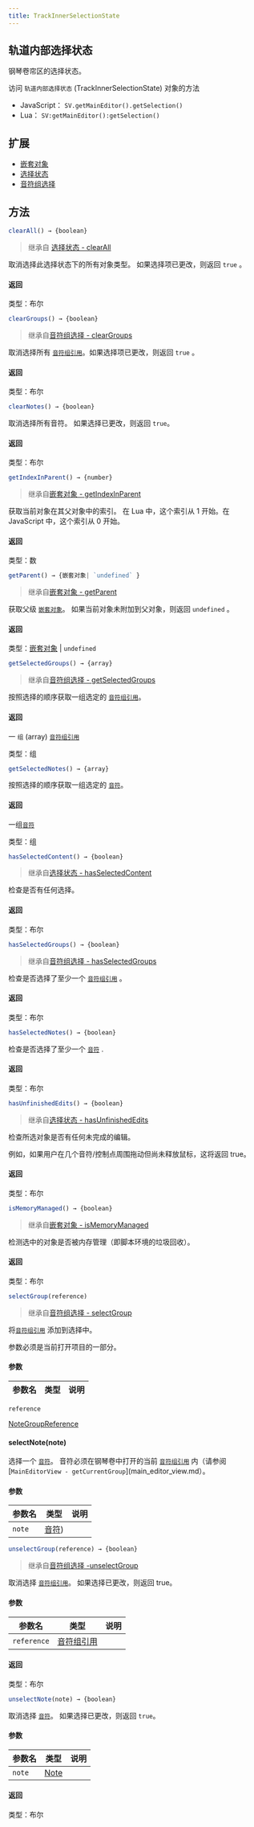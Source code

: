 ```yaml
---
title: TrackInnerSelectionState
---
```

## 轨道内部选择状态

钢琴卷帘区的选择状态。

访问 `轨道内部选择状态` (TrackInnerSelectionState) 对象的方法

-   JavaScript： `SV.getMainEditor().getSelection()`
-   Lua： `SV:getMainEditor():getSelection()`

## 扩展

-   [嵌套对象](nested_object.md)
-   [选择状态](selection_state_base.md)
-   [音符组选择](group_selection.md)

## 方法

``` js
clearAll() → {boolean}
```

> 继承自 [选择状态 - clearAll](selection_state_base.md)

取消选择此选择状态下的所有对象类型。 如果选择项已更改，则返回 `true` 。

#### 返回

类型：布尔

``` js
clearGroups() → {boolean}
```

> 继承自[音符组选择 - clearGroups](group_selection.md)

取消选择所有 [`音符组引用`](note_group_reference.md)。如果选择项已更改，则返回 `true` 。

#### 返回

类型：布尔

``` js
clearNotes() → {boolean}
```

取消选择所有音符。 如果选择已更改，则返回 `true`。

#### 返回

类型：布尔

``` js
getIndexInParent() → {number}
```

> 继承自[嵌套对象 - getIndexInParent](nested_object.md)

获取当前对象在其父对象中的索引。 在 Lua 中，这个索引从 1 开始。在 JavaScript 中，这个索引从 0 开始。
#### 返回

类型：数

``` js
getParent() → {嵌套对象| `undefined` }
```

> 继承自[嵌套对象 - getParent](nested_object.md)

获取父级 [`嵌套对象`](nested_object.md)。 如果当前对象未附加到父对象，则返回 `undefined` 。

#### 返回

类型：[嵌套对象](nested_object.md) | `undefined`

``` js
getSelectedGroups() → {array}
```

> 继承自[音符组选择 - getSelectedGroups](group_selection.md)

按照选择的顺序获取一组选定的 [`音符组引用`](note_group_reference.md)。

#### 返回

一 `组` (array) [`音符组引用`](note_group_reference.md)

类型：组

``` js
getSelectedNotes() → {array}
```

按照选择的顺序获取一组选定的 [`音符`](note.md)。
#### 返回

一组[`音符`](note.md)

类型：组

``` js
hasSelectedContent() → {boolean}
```

> 继承自[选择状态 - hasSelectedContent](selection_state_base.md)

检查是否有任何选择。

#### 返回

类型：布尔

``` js
hasSelectedGroups() → {boolean}
```

> 继承自[音符组选择 - hasSelectedGroups](group_selection.md)

检查是否选择了至少一个 [`音符组引用`](note_group_reference.md) 。

#### 返回

类型：布尔

``` js
hasSelectedNotes() → {boolean}
```

检查是否选择了至少一个 [`音符`](note.md) .

#### 返回

类型：布尔

``` js
hasUnfinishedEdits() → {boolean}
```

> 继承自[选择状态 - hasUnfinishedEdits](selection_state_base.md)

检查所选对象是否有任何未完成的编辑。

例如，如果用户在几个音符/控制点周围拖动但尚未释放鼠标，这将返回 true。

#### 返回

类型：布尔

``` js
isMemoryManaged() → {boolean}
```

> 继承自[嵌套对象 - isMemoryManaged](nested_object.md)

检测选中的对象是否被内存管理（即脚本环境的垃圾回收）。
#### 返回

类型：布尔

``` js
selectGroup(reference)
```

> 继承自[音符组选择 - selectGroup](group_selection.md)

将[`音符组引用`](note_group_reference.md) 添加到选择中。 

参数必须是当前打开项目的一部分。

#### 参数

| 参数名 | 类型 | 说明 |
| --- | --- | --- |
`reference`

[NoteGroupReference](note_group_reference.md)

#### selectNote(note)

选择一个 [`音符`](note.md)。 音符必须在钢琴卷中打开的当前 [`音符组引用`](note_group_reference.md) 内（请参阅 [`MainEditorView - getCurrentGroup`](main_editor_view.md）。

#### 参数

| 参数名 | 类型 | 说明 |
| --- | --- | --- |
| `note` | [音符](note.md)) |  |

``` js
unselectGroup(reference) → {boolean}
```

> 继承自[音符组选择 -unselectGroup](group_selection.md)

取消选择 [`音符组引用`](note_group_reference.md)。 如果选择已更改，则返回 true。

#### 参数

| 参数名 | 类型 | 说明 |
| --- | --- | --- |
|`reference` | [音符组引用](note_group_reference.md) |  |

#### 返回

类型：布尔

``` js
unselectNote(note) → {boolean}
```

取消选择 [`音符`](note.md)。 如果选择已更改，则返回 `true`。

#### 参数

| 参数名 | 类型 | 说明 |
| --- | --- | --- |
|`note`|[Note](note.md)| |

#### 返回

类型：布尔
